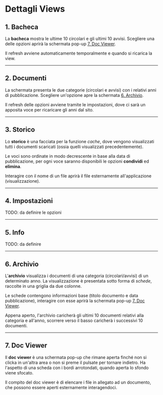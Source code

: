 # Dettagli Views

## 1. Bacheca

La **bacheca** mostra le ultime 10 circolari e gli ultimi 10 avvisi. Scegliere una delle opzioni aprirà la schermata pop-up [7. Doc Viewer]().

Il refresh avviene automaticamente temporalmente e quando si ricarica la view.

---

## 2. Documenti

La schermata presenta le due categorie (circolari e avvisi) con i relativi anni di pubblicazione. Scegliere un'opzione apre la schermata [6. Archivio]().

Il refresh delle opzioni avviene tramite le impostazioni, dove ci sarà un apposita voce per ricaricare gli anni dal sito.

---

## 3. Storico

Lo **storico** è una facciata per la funzione *cache*, dove vengono visualizzati tutti i documenti scaricati (ossia quelli visualizzati precedentemente).

Le voci sono ordinate in modo decrescente in base alla data di pubblicazione, per ogni voce saranno disponibili le opzioni **condividi** ed **elimina**.

Interagire con il nome di un file aprirà il file esternamente all'applicazione (visualizzazione).

---

## 4. Impostazioni

TODO: da definire le opzioni

---

## 5. Info

TODO: da definire

---

## 6. Archivio

L'**archivio** visualizza i documenti di una categoria (circolari/avvisi) di un determinato anno. La visualizzazione è presentata sotto forma di *schede*, raccolte in una griglia da due colonne.

Le schede contengono informazioni base (titolo documento e data pubblicazione), interagire con esse aprirà la schermata pop-up [7. Doc Viewer]().

Appena aperto, l'archivio caricherà gli ultimi 10 documenti relativi alla categoria e all'anno, scorrere verso il basso caricherà i successivi 10 documenti.

---

## 7. Doc Viewer

Il **doc viewer** è una schermata pop-up che rimane aperta finché non si clicka in un'altra area o non si preme il pulsate per tornare indietro. Ha l'aspetto di una scheda con i bordi arrotondati, quando aperta lo sfondo viene sfocato.

Il compito del doc viewer è di elencare i file in allegato ad un documento, che possono essere aperti esternamente interagendoci.


